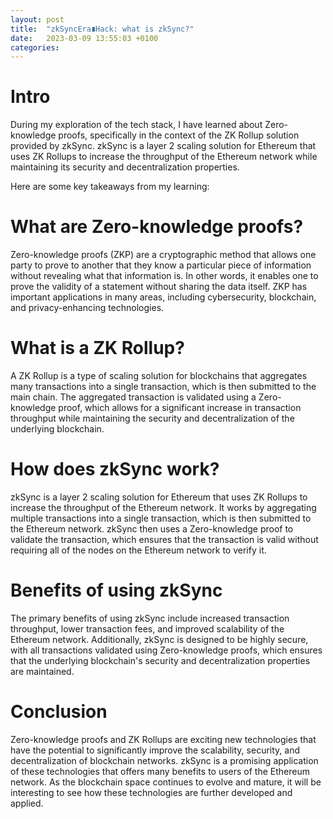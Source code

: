 ```yaml
---
layout: post
title:  "zkSyncEra∎Hack: what is zkSync?"
date:   2023-03-09 13:55:03 +0100
categories: 
---
```


# Intro

During my exploration of the tech stack, I have learned about Zero-knowledge proofs, specifically in the context of the ZK Rollup solution provided by zkSync. zkSync is a layer 2 scaling solution for Ethereum that uses ZK Rollups to increase the throughput of the Ethereum network while maintaining its security and decentralization properties.

Here are some key takeaways from my learning:

# What are Zero-knowledge proofs?

Zero-knowledge proofs (ZKP) are a cryptographic method that allows one party to prove to another that they know a particular piece of information without revealing what that information is. In other words, it enables one to prove the validity of a statement without sharing the data itself. ZKP has important applications in many areas, including cybersecurity, blockchain, and privacy-enhancing technologies.

# What is a ZK Rollup?

A ZK Rollup is a type of scaling solution for blockchains that aggregates many transactions into a single transaction, which is then submitted to the main chain. The aggregated transaction is validated using a Zero-knowledge proof, which allows for a significant increase in transaction throughput while maintaining the security and decentralization of the underlying blockchain.

# How does zkSync work?

zkSync is a layer 2 scaling solution for Ethereum that uses ZK Rollups to increase the throughput of the Ethereum network. It works by aggregating multiple transactions into a single transaction, which is then submitted to the Ethereum network. zkSync then uses a Zero-knowledge proof to validate the transaction, which ensures that the transaction is valid without requiring all of the nodes on the Ethereum network to verify it.

# Benefits of using zkSync

The primary benefits of using zkSync include increased transaction throughput, lower transaction fees, and improved scalability of the Ethereum network. Additionally, zkSync is designed to be highly secure, with all transactions validated using Zero-knowledge proofs, which ensures that the underlying blockchain's security and decentralization properties are maintained.

# Conclusion

Zero-knowledge proofs and ZK Rollups are exciting new technologies that have the potential to significantly improve the scalability, security, and decentralization of blockchain networks. zkSync is a promising application of these technologies that offers many benefits to users of the Ethereum network. As the blockchain space continues to evolve and mature, it will be interesting to see how these technologies are further developed and applied.